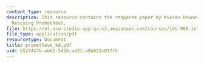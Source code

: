 ```yaml
---
content_type: resource
description: This resource contains the response paper by Kieran Downes on the book
  Rescuing Prometheus.
file: https://ol-ocw-studio-app-qa.s3.amazonaws.com/courses/ids-900-integrating-doctoral-seminar-on-emerging-technologies-fall-2005/5527457bab615426ad21a0b021c017f5_prometheus_kd.pdf
file_type: application/pdf
resourcetype: Document
title: prometheus_kd.pdf
uid: 5527457b-ab61-5426-ad21-a0b021c017f5
---
```

